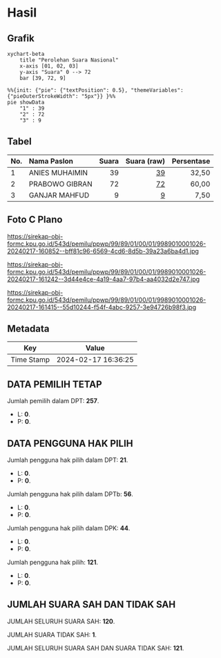# Hasil

## Grafik

```mermaid
xychart-beta
    title "Perolehan Suara Nasional"
    x-axis [01, 02, 03]
    y-axis "Suara" 0 --> 72
    bar [39, 72, 9]
```

```mermaid
%%{init: {"pie": {"textPosition": 0.5}, "themeVariables": {"pieOuterStrokeWidth": "5px"}} }%%
pie showData
    "1" : 39
    "2" : 72
    "3" : 9
```

## Tabel

| No. | Nama Paslon    | Suara | Suara (raw) | Persentase |
|:--- |:-------------- | -----:| -----------:| ----------:|
| 1   | ANIES MUHAIMIN | 39    | [39][p-1]   | 32,50      |
| 2   | PRABOWO GIBRAN | 72    | [72][p-2]   | 60,00      |
| 3   | GANJAR MAHFUD  | 9     | [9][p-3]    | 7,50       |


[p-1]: https://github.com/gigit-pemilu/pemilu-2024/blob/main/pilpres/hitung-suara/sub/99-luar-negeri/sub/89-penang-malaysia/sub/01-penang-malaysia/sub/0001-penang-malaysia/sub/026-ksk-011/sub/paslon-1.txt
[p-2]: https://github.com/gigit-pemilu/pemilu-2024/blob/main/pilpres/hitung-suara/sub/99-luar-negeri/sub/89-penang-malaysia/sub/01-penang-malaysia/sub/0001-penang-malaysia/sub/026-ksk-011/sub/paslon-2.txt
[p-3]: https://github.com/gigit-pemilu/pemilu-2024/blob/main/pilpres/hitung-suara/sub/99-luar-negeri/sub/89-penang-malaysia/sub/01-penang-malaysia/sub/0001-penang-malaysia/sub/026-ksk-011/sub/paslon-3.txt

## Foto C Plano

https://sirekap-obj-formc.kpu.go.id/543d/pemilu/ppwp/99/89/01/00/01/9989010001026-20240217-160852--bff81c96-6569-4cd6-8d5b-39a23a6ba4d1.jpg

https://sirekap-obj-formc.kpu.go.id/543d/pemilu/ppwp/99/89/01/00/01/9989010001026-20240217-161242--3d44e4ce-4a19-4aa7-97b4-aa4032d2e747.jpg

https://sirekap-obj-formc.kpu.go.id/543d/pemilu/ppwp/99/89/01/00/01/9989010001026-20240217-161415--55d10244-f54f-4abc-9257-3e94726b98f3.jpg


## Metadata

| Key        | Value               |
| ---------- | ------------------- |
| Time Stamp | 2024-02-17 16:36:25 |


## DATA PEMILIH TETAP

Jumlah pemilih dalam DPT: **257**.
 * L: **0**.
 * P: **0**.

## DATA PENGGUNA HAK PILIH

Jumlah pengguna hak pilih dalam DPT: **21**.
 * L: **0**.
 * P: **0**.

Jumlah pengguna hak pilih dalam DPTb: **56**.
 * L: **0**.
 * P: **0**.

Jumlah pengguna hak pilih dalam DPK: **44**.
 * L: **0**.
 * P: **0**.

Jumlah pengguna hak pilih: **121**.
 * L: **0**.
 * P: **0**.

## JUMLAH SUARA SAH DAN TIDAK SAH

JUMLAH SELURUH SUARA SAH: **120**.

JUMLAH SUARA TIDAK SAH: **1**.

JUMLAH SELURUH SUARA SAH DAN SUARA TIDAK SAH: **121**.


